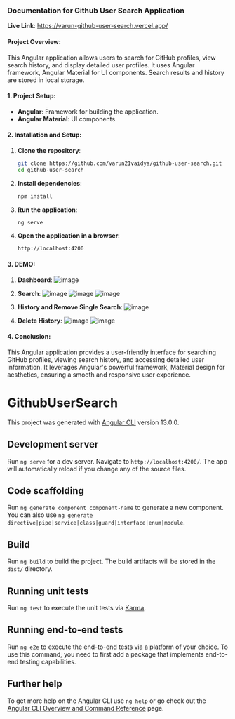 ### Documentation for Github User Search Application
 **Live Link**: https://varun-github-user-search.vercel.app/

#### **Project Overview:**
This Angular application allows users to search for GitHub profiles, view search history, and display detailed user profiles. It uses Angular framework, Angular Material for UI components. Search results and history are stored in local storage.

#### **1. Project Setup:**
- **Angular**: Framework for building the application.
- **Angular Material**: UI components.

#### **2. Installation and Setup:**

1. **Clone the repository**:
   ```bash
   git clone https://github.com/varun21vaidya/github-user-search.git
   cd github-user-search
   ```

2. **Install dependencies**:
   ```bash
   npm install
   ```

3. **Run the application**:
   ```bash
   ng serve
   ```

4. **Open the application in a browser**:
   ```url
   http://localhost:4200
   ```
#### **3. DEMO:**
1. **Dashboard**:
![image](https://github.com/varun21vaidya/github-user-search/assets/65745841/d2f236a8-0c3f-4d76-8294-d449f7baafd0)

2. **Search**:
![image](https://github.com/varun21vaidya/github-user-search/assets/65745841/f07aa2d7-341d-4489-9e36-937f116b6e00)
![image](https://github.com/varun21vaidya/github-user-search/assets/65745841/884e83a5-114c-4c4c-8d16-880d6f026fb5)
![image](https://github.com/varun21vaidya/github-user-search/assets/65745841/bbc2c429-a9b0-45fe-a765-9b721a597731)


3. **History and Remove Single Search**:
![image](https://github.com/varun21vaidya/github-user-search/assets/65745841/c657dee7-11ab-4ced-a9ff-9b53b4be09fb)

4. **Delete History**:
![image](https://github.com/varun21vaidya/github-user-search/assets/65745841/28a4a1ce-91d0-45ab-9b51-e4447ec008a5)
![image](https://github.com/varun21vaidya/github-user-search/assets/65745841/008992fd-8130-4003-9e25-dba766fa1dd6)


#### **4. Conclusion:**
This Angular application provides a user-friendly interface for searching GitHub profiles, viewing search history, and accessing detailed user information. It leverages Angular's powerful framework, Material design for aesthetics, ensuring a smooth and responsive user experience.
# GithubUserSearch

This project was generated with [Angular CLI](https://github.com/angular/angular-cli) version 13.0.0.

## Development server

Run `ng serve` for a dev server. Navigate to `http://localhost:4200/`. The app will automatically reload if you change any of the source files.

## Code scaffolding

Run `ng generate component component-name` to generate a new component. You can also use `ng generate directive|pipe|service|class|guard|interface|enum|module`.

## Build

Run `ng build` to build the project. The build artifacts will be stored in the `dist/` directory.

## Running unit tests

Run `ng test` to execute the unit tests via [Karma](https://karma-runner.github.io).

## Running end-to-end tests

Run `ng e2e` to execute the end-to-end tests via a platform of your choice. To use this command, you need to first add a package that implements end-to-end testing capabilities.

## Further help

To get more help on the Angular CLI use `ng help` or go check out the [Angular CLI Overview and Command Reference](https://angular.io/cli) page.
